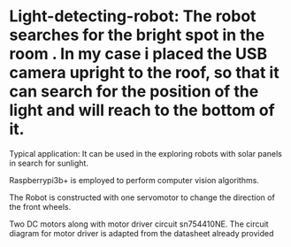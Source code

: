 # Light-detecting-robot: The robot searches for the bright spot in the room . In my case i placed the USB camera upright to the roof, so that it can search for the position of the light and will reach to the bottom of it.

Typical application: It can be used in the exploring robots with solar panels in search for sunlight.

Raspberrypi3b+ is employed to perform computer vision algorithms. 

The Robot is constructed with one servomotor to change the direction of the front wheels.

Two DC motors along with motor driver circuit sn754410NE. The circuit diagram for motor driver is adapted from the datasheet already provided
